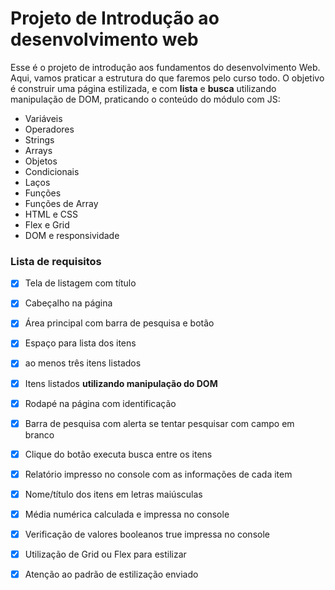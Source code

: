 # Projeto de Introdução ao desenvolvimento web

Esse é o projeto de introdução aos fundamentos do desenvolvimento Web. Aqui, vamos praticar a estrutura do que faremos pelo curso todo. O objetivo é construir uma página estilizada, e com **lista** e **busca** utilizando manipulação de DOM, praticando o conteúdo do módulo com JS:

- Variáveis
- Operadores
- Strings
- Arrays
- Objetos
- Condicionais
- Laços
- Funções
- Funções de Array
- HTML e CSS
- Flex e Grid
- DOM e responsividade



### Lista de requisitos

- [X]  Tela de listagem com título
- [X]  Cabeçalho na página
- [X]  Área principal com barra de pesquisa e botão
- [X]  Espaço para lista dos itens
- [X]  ao menos três itens listados
- [X]  Itens listados **utilizando manipulação do DOM**
- [X]  Rodapé na página com identificação
- [X]  Barra de pesquisa com alerta se tentar pesquisar com campo em branco
- [X]  Clique do botão executa busca entre os itens
- [X]  Relatório impresso no console com as informações de cada item
- [X]  Nome/título dos itens em letras maiúsculas
- [X]  Média numérica calculada e impressa no console
- [X]  Verificação de valores booleanos true impressa no console
- [X]  Utilização de Grid ou Flex para estilizar
- [X]  Atenção ao padrão de estilização enviado


